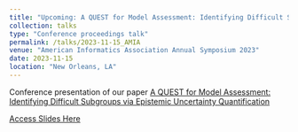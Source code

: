 ```yaml
---
title: "Upcoming: A QUEST for Model Assessment: Identifying Difficult Subgroups via Epistemic Uncertainty Quantification "
collection: talks
type: "Conference proceedings talk"
permalink: /talks/2023-11-15_AMIA
venue: "American Informatics Association Annual Symposium 2023"
date: 2023-11-15
location: "New Orleans, LA"
---
```


Conference presentation of our paper [A QUEST for Model Assessment: Identifying Difficult Subgroups via Epistemic Uncertainty Quantification](https://katherinebrown539.github.io/publication/2023-11-01-QUEST)

[Access Slides Here](https://katherinebrown539.github.io/files/S103%20Brown.pdf)
